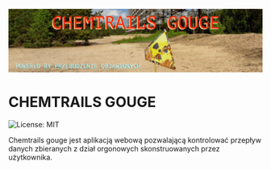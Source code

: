 ![](src/main/resources/images/logo.png)
# CHEMTRAILS GOUGE

![License: MIT](https://img.shields.io/badge/License-MIT-red.svg)

Chemtrails gouge jest aplikacją webową pozwalającą kontrolować przepływ danych zbieranych z dział orgonowych 
skonstruowanych przez użytkownika.
